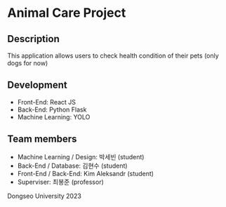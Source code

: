 # Animal Care Project

## Description
This application allows users to check health condition of their pets (only dogs for now)

## Development
- Front-End: React JS
- Back-End: Python Flask
- Machine Learning: YOLO

## Team members
- Machine Learning / Design: 박세빈 (student)
- Back-End / Database: 김현수 (student)
- Front-End / Back-End: Kim Aleksandr (student)
- Superviser: 최봉준 (professor)

Dongseo University 2023
